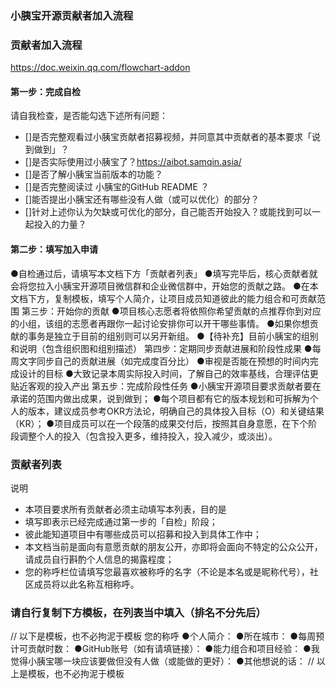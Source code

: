 ### 小胰宝开源贡献者加入流程

### 贡献者加入流程
https://doc.weixin.qq.com/flowchart-addon

#### 第一步：完成自检
请自我检查，是否能勾选下述所有问题：
- []是否完整观看过小胰宝贡献者招募视频，并同意其中贡献者的基本要求「说到做到」？
- []是否实际使用过小胰宝了？https://aibot.samqin.asia/
- []是否了解小胰宝当前版本的功能？
- []是否完整阅读过 小胰宝的GitHub README ？
- []能否提出小胰宝还有哪些没有人做（或可以优化）的部分？
- []针对上述你认为欠缺或可优化的部分，自己能否开始投入？或能找到可以一起投入的力量？

#### 第二步：填写加入申请
●自检通过后，请填写本文档下方「贡献者列表」
●填写完毕后，核心贡献者就会将您拉入小胰宝开源项目微信群和企业微信群中，开始您的贡献之路。
●在本文档下方，复制模板，填写个人简介，让项目成员知道彼此的能力组合和可贡献范围
第三步：开始你的贡献
●项目核心志愿者将依照你希望贡献的点推荐你到对应的小组，该组的志愿者再跟你一起讨论安排你可以开干哪些事情。
●如果你想贡献的事务是独立于目前的组别则可以另开新组。
●【待补充】目前小胰宝的组别和说明（包含组织图和组别描述）
第四步：定期同步贡献进展和阶段性成果
●每周文字同步自己的贡献进展（如完成度百分比）
●审视是否能在预想的时间内完成设计的目标
●大致记录本周实际投入时间，了解自己的效率基线，合理评估更贴近客观的投入产出
第五步：完成阶段性任务
●小胰宝开源项目要求贡献者要在承诺的范围内做出成果，说到做到；
●每个项目都有它的版本规划和可拆解为个人的版本，建议成员参考OKR方法论，明确自己的具体投入目标（O）和关键结果（KR）；
●项目成员可以在一个段落的成果交付后，按照其自身意愿，在下个阶段调整个人的投入（包含投入更多，维持投入，投入减少，或淡出）。

### 贡献者列表
说明
* 本项目要求所有贡献者必须主动填写本列表，目的是
* 填写即表示已经完成通过第一步的「自检」阶段；
* 彼此能知道项目中有哪些成员可以招募和投入到具体工作中；
* 本文档当前是面向有意愿贡献的朋友公开，亦即将会面向不特定的公众公开，请成员自行斟酌个人信息的揭露程度；
* 您的称呼栏位请填写您最喜欢被称呼的名字（不论是本名或是昵称代号），社区成员将以此名称互相称呼。

### 请自行复制下方模板，在列表当中填入（排名不分先后）

// 以下是模板，也不必拘泥于模板
您的称呼
●个人简介：
●所在城市：
●每周预计可贡献时数：
●GitHub账号（如有请填链接）：
●能力组合和项目经验：
●我觉得小胰宝哪一块应该要做但没有人做（或能做的更好）：
●其他想说的话：
// 以上是模板，也不必拘泥于模板
